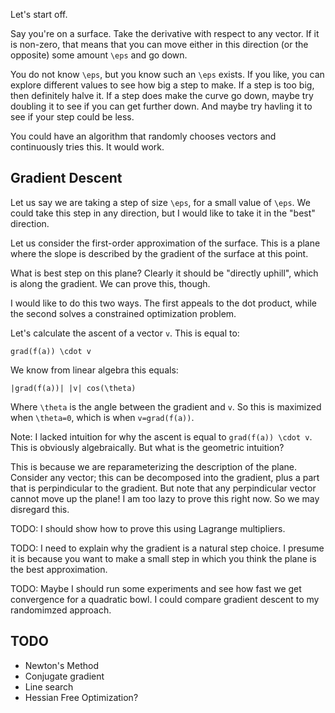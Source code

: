 Let's start off.

Say you're on a surface. Take the derivative with respect to any
vector. If it is non-zero, that means that you can move either in this
direction (or the opposite) some amount `\eps` and go down.

You do not know `\eps`, but you know such an `\eps` exists. If you
like, you can explore different values to see how big a step to
make. If a step is too big, then definitely halve it. If a step does
make the curve go down, maybe try doubling it to see if you can get
further down. And maybe try havling it to see if your step could be
less.

You could have an algorithm that randomly chooses vectors and
continuously tries this. It would work.

## Gradient Descent

Let us say we are taking a step of size `\eps`, for a small value of
`\eps`. We could take this step in any direction, but I would like to
take it in the "best" direction.

Let us consider the first-order approximation of the surface. This is
a plane where the slope is described by the gradient of the surface at
this point.

What is best step on this plane? Clearly it should be "directly
uphill", which is along the gradient. We can prove this, though.

I would like to do this two ways. The first appeals to the dot
product, while the second solves a constrained optimization problem.

Let's calculate the ascent of a vector `v`. This is equal to:

    grad(f(a)) \cdot v

We know from linear algebra this equals:

    |grad(f(a))| |v| cos(\theta)

Where `\theta` is the angle between the gradient and `v`. So this is
maximized when `\theta=0`, which is when `v=grad(f(a))`.

Note: I lacked intuition for why the ascent is equal to `grad(f(a))
\cdot v`. This is obviously algebraically. But what is the geometric
intuition?

This is because we are reparameterizing the description of the
plane. Consider any vector; this can be decomposed into the gradient,
plus a part that is perpindicular to the gradient. But note that any
perpindicular vector cannot move up the plane! I am too lazy to prove
this right now. So we may disregard this.

TODO: I should show how to prove this using Lagrange multipliers.

TODO: I need to explain why the gradient is a natural step choice. I
presume it is because you want to make a small step in which you think
the plane is the best approximation.

TODO: Maybe I should run some experiments and see how fast we get
convergence for a quadratic bowl. I could compare gradient descent to
my randomimzed approach.

## TODO

* Newton's Method
* Conjugate gradient
* Line search
* Hessian Free Optimization?

